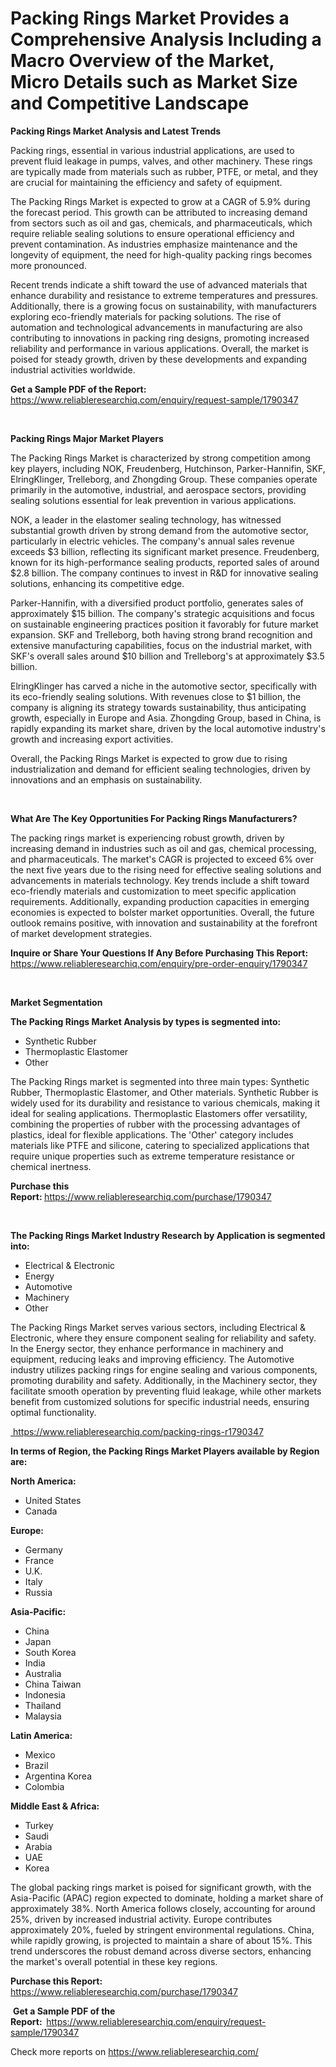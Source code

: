 <p><h1>Packing Rings Market Provides a Comprehensive Analysis Including a Macro Overview of the Market, Micro Details such as Market Size and Competitive Landscape</h1></p><p><strong>Packing Rings Market Analysis and Latest Trends</strong></p>
<p><p>Packing rings, essential in various industrial applications, are used to prevent fluid leakage in pumps, valves, and other machinery. These rings are typically made from materials such as rubber, PTFE, or metal, and they are crucial for maintaining the efficiency and safety of equipment.</p><p>The Packing Rings Market is expected to grow at a CAGR of 5.9% during the forecast period. This growth can be attributed to increasing demand from sectors such as oil and gas, chemicals, and pharmaceuticals, which require reliable sealing solutions to ensure operational efficiency and prevent contamination. As industries emphasize maintenance and the longevity of equipment, the need for high-quality packing rings becomes more pronounced.</p><p>Recent trends indicate a shift toward the use of advanced materials that enhance durability and resistance to extreme temperatures and pressures. Additionally, there is a growing focus on sustainability, with manufacturers exploring eco-friendly materials for packing solutions. The rise of automation and technological advancements in manufacturing are also contributing to innovations in packing ring designs, promoting increased reliability and performance in various applications. Overall, the market is poised for steady growth, driven by these developments and expanding industrial activities worldwide.</p></p>
<p><strong>Get a Sample PDF of the Report:&nbsp;</strong> <a href="https://www.reliableresearchiq.com/enquiry/request-sample/1790347?utm_campaign=2318&utm_medium=2&utm_source=Github&utm_content=ia&utm_term=04042025&utm_id=packing-rings">https://www.reliableresearchiq.com/enquiry/request-sample/1790347</a></p>
<p>&nbsp;</p>
<p><strong>Packing Rings Major Market Players</strong></p>
<p><p>The Packing Rings Market is characterized by strong competition among key players, including NOK, Freudenberg, Hutchinson, Parker-Hannifin, SKF, ElringKlinger, Trelleborg, and Zhongding Group. These companies operate primarily in the automotive, industrial, and aerospace sectors, providing sealing solutions essential for leak prevention in various applications.</p><p>NOK, a leader in the elastomer sealing technology, has witnessed substantial growth driven by strong demand from the automotive sector, particularly in electric vehicles. The company's annual sales revenue exceeds $3 billion, reflecting its significant market presence. Freudenberg, known for its high-performance sealing products, reported sales of around $2.8 billion. The company continues to invest in R&D for innovative sealing solutions, enhancing its competitive edge.</p><p>Parker-Hannifin, with a diversified product portfolio, generates sales of approximately $15 billion. The company's strategic acquisitions and focus on sustainable engineering practices position it favorably for future market expansion. SKF and Trelleborg, both having strong brand recognition and extensive manufacturing capabilities, focus on the industrial market, with SKF's overall sales around $10 billion and Trelleborg's at approximately $3.5 billion.</p><p>ElringKlinger has carved a niche in the automotive sector, specifically with its eco-friendly sealing solutions. With revenues close to $1 billion, the company is aligning its strategy towards sustainability, thus anticipating growth, especially in Europe and Asia. Zhongding Group, based in China, is rapidly expanding its market share, driven by the local automotive industry's growth and increasing export activities.</p><p>Overall, the Packing Rings Market is expected to grow due to rising industrialization and demand for efficient sealing technologies, driven by innovations and an emphasis on sustainability.</p></p>
<p>&nbsp;</p>
<p><strong>What Are The Key Opportunities For Packing Rings Manufacturers?</strong></p>
<p><p>The packing rings market is experiencing robust growth, driven by increasing demand in industries such as oil and gas, chemical processing, and pharmaceuticals. The market's CAGR is projected to exceed 6% over the next five years due to the rising need for effective sealing solutions and advancements in materials technology. Key trends include a shift toward eco-friendly materials and customization to meet specific application requirements. Additionally, expanding production capacities in emerging economies is expected to bolster market opportunities. Overall, the future outlook remains positive, with innovation and sustainability at the forefront of market development strategies.</p></p>
<p><strong>Inquire or Share Your Questions If Any Before Purchasing This Report:</strong> <a href="https://www.reliableresearchiq.com/enquiry/pre-order-enquiry/1790347?utm_campaign=2318&utm_medium=2&utm_source=Github&utm_content=ia&utm_term=04042025&utm_id=packing-rings">https://www.reliableresearchiq.com/enquiry/pre-order-enquiry/1790347</a></p>
<p>&nbsp;</p>
<p><strong>Market Segmentation</strong></p>
<p><strong>The Packing Rings Market Analysis by types is segmented into:</strong></p>
<p><ul><li>Synthetic Rubber</li><li>Thermoplastic Elastomer</li><li>Other</li></ul></p>
<p><p>The Packing Rings market is segmented into three main types: Synthetic Rubber, Thermoplastic Elastomer, and Other materials. Synthetic Rubber is widely used for its durability and resistance to various chemicals, making it ideal for sealing applications. Thermoplastic Elastomers offer versatility, combining the properties of rubber with the processing advantages of plastics, ideal for flexible applications. The 'Other' category includes materials like PTFE and silicone, catering to specialized applications that require unique properties such as extreme temperature resistance or chemical inertness.</p></p>
<p><strong>Purchase this Report:&nbsp;</strong><a href="https://www.reliableresearchiq.com/purchase/1790347?utm_campaign=2318&utm_medium=2&utm_source=Github&utm_content=ia&utm_term=04042025&utm_id=packing-rings">https://www.reliableresearchiq.com/purchase/1790347</a></p>
<p>&nbsp;</p>
<p><strong>The Packing Rings Market Industry Research by Application is segmented into:</strong></p>
<p><ul><li>Electrical & Electronic</li><li>Energy</li><li>Automotive</li><li>Machinery</li><li>Other</li></ul></p>
<p><p>The Packing Rings Market serves various sectors, including Electrical & Electronic, where they ensure component sealing for reliability and safety. In the Energy sector, they enhance performance in machinery and equipment, reducing leaks and improving efficiency. The Automotive industry utilizes packing rings for engine sealing and various components, promoting durability and safety. Additionally, in the Machinery sector, they facilitate smooth operation by preventing fluid leakage, while other markets benefit from customized solutions for specific industrial needs, ensuring optimal functionality.</p></p>
<p><a href="https://www.reliableresearchiq.com/packing-rings-r1790347?utm_campaign=2318&utm_medium=2&utm_source=Github&utm_content=ia&utm_term=04042025&utm_id=packing-rings">&nbsp;https://www.reliableresearchiq.com/packing-rings-r1790347</a></p>
<p><strong>In terms of Region, the Packing Rings Market Players available by Region are:</strong></p>
<p>
    <p> <strong> North America: </strong>
        <ul>
            <li>United States</li>
            <li>Canada</li>
        </ul>
        </p> 
    <p> <strong> Europe: </strong>
        <ul>
            <li>Germany</li>
            <li>France</li>
            <li>U.K.</li>
            <li>Italy</li>
            <li>Russia</li>
        </ul>
        </p> 
    <p> <strong> Asia-Pacific: </strong>
        <ul>
            <li>China</li>
            <li>Japan</li>
            <li>South Korea</li>
            <li>India</li>
            <li>Australia</li>
            <li>China Taiwan</li>
            <li>Indonesia</li>
            <li>Thailand</li>
            <li>Malaysia</li>
        </ul>
        </p> 
    <p> <strong> Latin America: </strong>
        <ul>
            <li>Mexico</li>
            <li>Brazil</li>
            <li>Argentina Korea</li>
            <li>Colombia</li>
        </ul>
        </p> 
    <p> <strong> Middle East & Africa: </strong>
        <ul>
            <li>Turkey</li>
            <li>Saudi</li>
            <li>Arabia</li>
            <li>UAE</li>
            <li>Korea</li>
        </ul>
    </p>
    </p>
<p><p>The global packing rings market is poised for significant growth, with the Asia-Pacific (APAC) region expected to dominate, holding a market share of approximately 38%. North America follows closely, accounting for around 25%, driven by increased industrial activity. Europe contributes approximately 20%, fueled by stringent environmental regulations. China, while rapidly growing, is projected to maintain a share of about 15%. This trend underscores the robust demand across diverse sectors, enhancing the market's overall potential in these key regions.</p></p>
<p><strong>Purchase this Report: </strong><a href="https://www.reliableresearchiq.com/purchase/1790347?utm_campaign=2318&utm_medium=2&utm_source=Github&utm_content=ia&utm_term=04042025&utm_id=packing-rings">https://www.reliableresearchiq.com/purchase/1790347</a></p>
<p>&nbsp;<strong>Get a Sample PDF of the Report:&nbsp;&nbsp;</strong><a href="https://www.reliableresearchiq.com/enquiry/request-sample/1790347?utm_campaign=2318&utm_medium=2&utm_source=Github&utm_content=ia&utm_term=04042025&utm_id=packing-rings">https://www.reliableresearchiq.com/enquiry/request-sample/1790347</a></p>
<p><strong></strong></p>
<p>Check more reports on <a href="https://www.reliableresearchiq.com/?utm_campaign=2318&utm_medium=2&utm_source=Github&utm_content=ia&utm_term=04042025&utm_id=packing-rings">https://www.reliableresearchiq.com/</a></p>